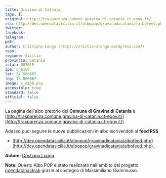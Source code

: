 ```yaml
---
title: Gravina di Catania
tags: []
original: http://trasparenza.comune.gravina-di-catania.ct-egov.it/
rss: http://dev.opendatasicilia.it/albopop/gravinadicatania/albofeed.php
twitter: 
facebook: 
telegram: 
pdf: 
author: Cristiano Longo (https://cristianolongo.wordpress.com/)
repo: 
regione: Sicilia
provincia: Catania
istat: 087019
ipa: c_e156
lat: 37.566667
lng: 15.066667
image: c_e156.png
accessible: true
standard: false
official: false
---
```


La pagina dell'albo pretorio del **Comune di Gravina di Catania** è [http://trasparenza.comune.gravina-di-catania.ct-egov.it/](http://trasparenza.comune.gravina-di-catania.ct-egov.it/)

Adesso puoi seguire le nuove pubblicazioni in albo iscrivendoti al **feed RSS** 

* [http://dev.opendatasicilia.it/albopop/gravinadicatania/albofeed.php](http://dev.opendatasicilia.it/albopop/gravinadicatania/albofeed.php) .

**Autore**: [Cristiano Longo](https://cristianolongo.wordpress.com/)

**Note**: Questo Albo POP è stato realizzato nell'ambito del progetto
[opendatahacklab](http://opendatahacklab.org) grazie al sostegno di Massimiliano Giammusso. 
